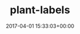 ---
title:		"plant-labels"
type:		"photos"
mediatype:		"upload"
description:		"TBC"
date:		"2017-04-01 15:33:03+00:00"
album:		"nature"
filename:		"plant-labels.md"
series:		""
cl_public_id:		"nature/plant-labels"
cl_version:		1497005105
format:		"tiff"
bytes:		5659076
width:		2560
height:		1440
colours:
- "#B6BCCF"
- "#2E3534"
- "#727787"
- "#212226"
- "#DFC608"
- "#22311C"
- "#667177"
- "#2E371C"
- "#192126"
- "#171C25"
- "#657740"
- "#CBBF61"
- "#CFC6B9"
- "#5B6884"
- "#30302A"
- "#C5C5B0"
- "#6E7A70"
- "#DCC575"
- "#7F8543"
- "#7C7F6D"
- "#8B8645"
- "#837C75"
- "#4D6271"
- "#8D810A"
- "#243406"
- "#B4BBC0"
- "#516C43"
- "#031B26"
- "#302D1B"
exposure_mode:		"Auto"
program:		"Aperture-priority AE"
aperture:		"2.8"
focal_length:		"48.0 mm"
iso:		"100"
shutter_speed:		"1/1000"
metering:		"Multi-segment"
flash:		"Off, Did not fire"
white_balance:		"As Shot"
colour_temp:		"5300"
has_crop:		"false"
orientation:		"Horizontal (normal)"
camera_model:		"NIKON D800"
lens_info:		"24-70mm f/2.8"
artist:		"No artist info"
x_resolution:		"300"
y_resolution:		"300"
---